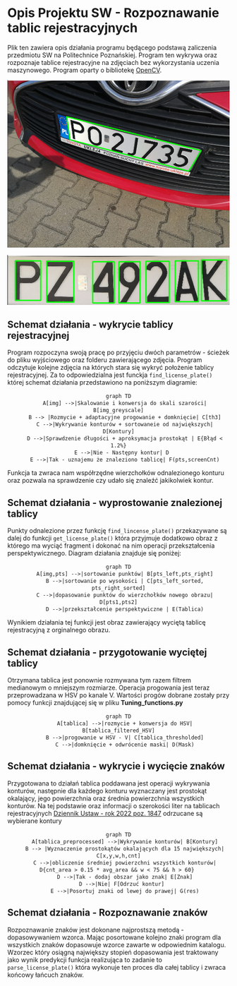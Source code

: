 #  Opis Projektu SW - Rozpoznawanie tablic rejestracyjnych

Plik ten zawiera opis działania programu będącego podstawą zaliczenia przedmiotu SW na Politechnice Poznańskiej. Program ten wykrywa oraz rozpoznaje tablice rejestracyjne na zdjęciach bez wykorzystania uczenia maszynowego. Program oparty o bibliotekę [OpenCV](https://opencv.org/).

![alt](images/Tablica1.png)
<p align="center">
  <img src="images/Tablica2.png">
</p>

## Schemat działania - wykrycie tablicy rejestracyjnej

Program rozpoczyna swoją pracę po przyjęciu dwóch parametrów - ścieżek do pliku wyjściowego oraz folderu zawierającego zdjęcia.
Program odczytuje kolejne zdjęcia na których stara się wykryć położenie tablicy rejestracyjnej. Za to odpowiedzialna jest funckja ```find_license_plate()``` której schemat działania przedstawiono na poniższym diagramie:
<div align="center">

```mermaid
graph TD
    A[img] -->|Skalowanie i konwersja do skali szarości| B[img_greyscale]
    B --> |Rozmycie + adaptacyjne progowanie + domknięcie| C[th3]
    C -->|Wykrywanie konturów + sortowaneie od największych| D[Kontury]
    D -->|Sprawdzenie długości + aproksymacja prostokąt | E{Błąd < 1.2%}
    E -->|Nie - Następny kontur| D  
    E -->|Tak - uznajemu że znaleziono tablicę| F(pts,screenCnt)
```
</div>

Funkcja ta zwraca nam współrzędne wierzchołków odnalezionego konturu oraz pozwala na sprawdzenie czy udało się znaleźć jakikolwiek kontur.

## Schemat działania - wyprostowanie znalezionej tablicy

Punkty odnalezione przez funkcję ```find_lincense_plate()``` przekazywane są dalej do funkcji ```get_license_plate()``` która przyjmuje dodatkowo obraz z którego ma wyciąć fragment i dokonać na nim operacji przekształcenia perspektywicznego. Diagram działania znajduje się poniżej:

<div align="center">

```mermaid
graph TD
    A[img,pts] -->|sortowanie punktów| B[pts_left,pts_right]
    B -->|sortowanie po wysokości | C[pts_left_sorted, pts_right_sorted]
    C -->|dopasowanie punktów do wierzchołków nowego obrazu| D[pts1,pts2]
    D -->|przekształcenie perspektywiczne | E(Tablica)
```
</div>

Wynikiem działania tej funkcji jest obraz zawierający wyciętą tablicę rejestracyjną z orginalnego obrazu.

## Schemat działania - przygotowanie wyciętej tablicy
Otrzymana tablica jest ponownie rozmywana tym razem filtrem medianowym o mniejszym rozmiarze. Operacja progowania jest teraz przeprowadzana w HSV po kanale V. Wartości progów dobrane zostały przy pomocy funkcji znajdującej się w pliku **Tuning_functions.py**

<div align="center">

```mermaid
graph TD
    A[tablica] -->|rozmycie + konwersja do HSV| B[tablica_filtered_HSV]
    B -->|progowanie w HSV - V| C[tablica_thresholded]
    C -->|domknięcie + odwrócenie maski| D(Mask)
```
</div>

## Schemat działania - wykrycie i wycięcie znaków

Przygotowana to działań tablica poddawana jest operacji wykrywania konturów, następnie dla każdego konturu wyznaczany jest prostokąt okalający, jego powierzchnia oraz średnia powierzchnia wszystkich konturów. Na tej podstawie oraz informacji o szerokości liter na tablicach rejestracyjnych [Dziennik Ustaw - rok 2022 poz. 1847](https://www.infor.pl/akt-prawny/DZU.2022.245.0001847,metryka,rozporzadzenie-ministra-infrastruktury-w-sprawie-rejestracji-i-oznaczania-pojazdow-wymagan-dla-tablic-rejestracyjnych-oraz-wzorow-innych-dokumentow-zwiazanych-z-rejestracja-pojazdow.html#google_vignette) odrzucane są wybierane kontury
<div align="center">

```mermaid
graph TD
    A[tablica_preprocessed] -->|Wykrywanie konturów| B[Kontury]
    B --> |Wyznaczenie prostokątów okalających dla 15 największych| C[x,y,w,h,cnt]
    C -->|obliczenie średniej powierzchni wszystkich konturów| D{cnt_area > 0.15 * avg_area && w < 75 && h > 60} 
    D -->|Tak - dodaj obszar jako znak| E[Znak]
    D -->|Nie| F[Odrzuć kontur]  
    E -->|Posortuj znaki od lewej do prawej| G(res)
```
</div>

## Schemat działania - Rozpoznawanie znaków

Rozpoznawanie znaków jest dokonane najprostszą metodą - dopasowywaniem wzorca. Mając posortowane kolejno znaki program dla wszystkich znaków dopasowuje wzorce zawarte w odpowiednim katalogu. Wzorzec który osiągną największy stopień dopasowania jest traktowany jako wynik predykcji funkcja realizująca to zadanie to ```parse_license_plate()``` która wykonuje ten proces dla całej tablicy i zwraca końcowy łańcuch znaków.
